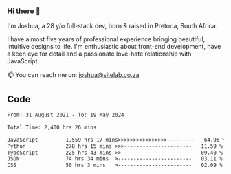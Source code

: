 ### Hi there 👋

I'm Joshua, a 28 y/o full-stack dev, born & raised in Pretoria, South Africa. 

I have almost five years of professional experience bringing beautiful, intuitive designs to life. I'm enthusiastic about front-end development, have a keen eye for detail and a passionate love-hate relationship with JavaScript.

📫 You can reach me on: joshua@sitelab.co.za

## **Code**

<!--START_SECTION:waka-->

```txt
From: 31 August 2021 - To: 19 May 2024

Total Time: 2,400 hrs 26 mins

JavaScript         1,559 hrs 17 mins>>>>>>>>>>>>>>>>---------   64.96 %
Python             278 hrs 15 mins >>>----------------------   11.59 %
TypeScript         225 hrs 43 mins >>-----------------------   09.40 %
JSON               74 hrs 34 mins  >------------------------   03.11 %
CSS                50 hrs 3 mins   >------------------------   02.09 %
```

<!--END_SECTION:waka-->
